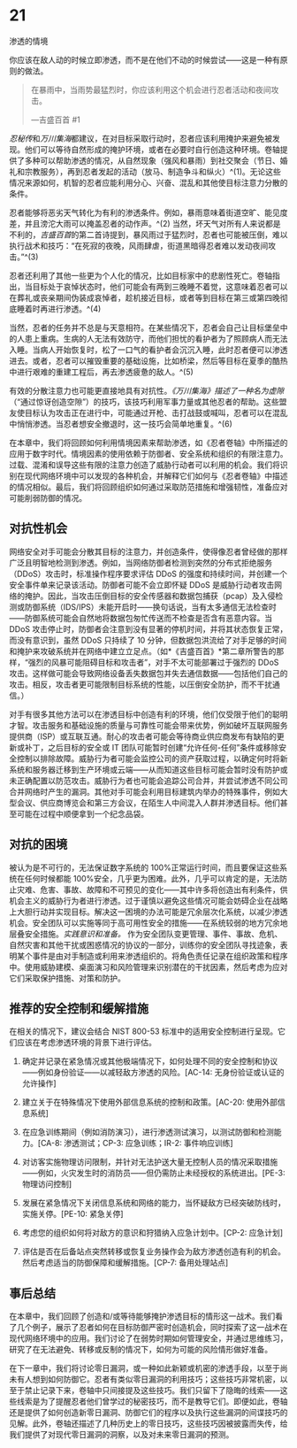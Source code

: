 # 21

渗透的情境

你应该在敌人动的时候立即渗透，而不是在他们不动的时候尝试——这是一种有原则的做法。

> 在暴雨中，当雨势最猛烈时，你应该利用这个机会进行忍者活动和夜间攻击。
> 
> —吉盛百首 #1

*忍秘传*和*万川集海*都建议，在对目标采取行动时，忍者应该利用掩护来避免被发现。他们可以等待自然形成的掩护环境，或者在必要时自行创造这种环境。卷轴提供了多种可以帮助渗透的情况，从自然现象（强风和暴雨）到社交聚会（节日、婚礼和宗教服务），再到忍者发起的活动（放马、制造争斗和纵火）^(1)。无论这些情况来源如何，机智的忍者应能利用分心、兴奋、混乱和其他使目标注意力分散的条件。

忍者能够将恶劣天气转化为有利的渗透条件。例如，暴雨意味着街道空旷、能见度差，并且滂沱大雨可以掩盖忍者的动作声。^(2) 当然，坏天气对所有人来说都是不利的，*吉盛百首*的第二首诗提到，暴风雨过于猛烈时，忍者也可能被压倒，难以执行战术和技巧：“在死寂的夜晚，风雨肆虐，街道黑暗得忍者难以发动夜间攻击。”^(3)

忍者还利用了其他一些更为个人化的情况，比如目标家中的悲剧性死亡。卷轴指出，当目标处于哀悼状态时，他们可能会有两到三晚睡不着觉，这意味着忍者可以在葬礼或丧亲期间伪装成哀悼者，趁机接近目标，或者等到目标在第三或第四晚彻底睡着时再进行渗透。^(4)

当然，忍者的任务并不总是与天意相符。在某些情况下，忍者会自己让目标堡垒中的人患上重病。生病的人无法有效防守，而他们担忧的看护者为了照顾病人而无法入睡。当病人开始恢复时，松了一口气的看护者会沉沉入睡，此时忍者便可以渗透进去。或者，忍者可以摧毁重要的基础设施，比如桥梁，然后等目标在夏季的酷热中进行艰难的重建工程后，再去渗透疲惫的敌人。^(5)

有效的分散注意力也可能更直接地具有对抗性。*《万川集海》*描述了一种名为*虚隙*（“通过惊讶创造空隙”）的技巧，该技巧利用军事力量或其他忍者的帮助。这些盟友使目标认为攻击正在进行中，可能通过开枪、击打战鼓或喊叫，忍者可以在混乱中悄悄渗透。当忍者想安全撤退时，这一技巧会简单地重复。^(6)

在本章中，我们将回顾如何利用情境因素来帮助渗透，如《忍者卷轴》中所描述的应用于数字时代。情境因素的使用依赖于防御者、安全系统和组织的有限注意力。过载、混淆和误导这些有限的注意力创造了威胁行动者可以利用的机会。我们将识别在现代网络环境中可以发现的各种机会，并解释它们如何与《忍者卷轴》中描述的情况相似。最后，我们将回顾组织如何通过采取防范措施和增强韧性，准备应对可能削弱防御的情况。

## 对抗性机会

网络安全对手可能会分散其目标的注意力，并创造条件，使得像忍者曾经做的那样广泛且明智地检测到渗透。例如，当网络防御者检测到突然的分布式拒绝服务（DDoS）攻击时，标准操作程序要求评估 DDoS 的强度和持续时间，并创建一个安全事件单来记录该活动。防御者可能不会立即怀疑 DDoS 是威胁行动者攻击网络的掩护。因此，当攻击压倒目标的安全传感器和数据包捕获（pcap）及入侵检测或防御系统（IDS/IPS）未能开启时——换句话说，当有太多通信无法检查时——防御系统可能会自然地将数据包匆忙传送而不检查是否含有恶意内容。当 DDoS 攻击停止时，防御者会注意到没有显著的停机时间，并将其状态恢复正常，而没有意识到，虽然 DDoS 只持续了 10 分钟，但数据包洪流给了对手足够的时间和掩护来攻破系统并在网络中建立立足点。（如*《吉盛百首》*第二章所警告的那样，“强烈的风暴可能阻碍目标和攻击者”，对手不太可能部署过于强烈的 DDoS 攻击。这样做可能会导致网络设备丢失数据包并失去通信数据——包括他们自己的攻击。相反，攻击者更可能限制目标系统的性能，以压倒安全防护，而不干扰通信。）

对手有很多其他方法可以在渗透目标中创造有利的环境，他们仅受限于他们的聪明才智。攻击服务和基础设施的质量与可靠性可能会带来优势，例如破坏互联网服务提供商（ISP）或互联互通。耐心的攻击者可能会等待商业供应商发布有缺陷的更新或补丁，之后目标的安全或 IT 团队可能暂时创建“允许任何-任何”条件或移除安全控制以排除故障。威胁行为者可能会监控公司的资产获取过程，以确定何时将新系统和服务器迁移到生产环境或云端——从而知道这些目标可能会暂时没有防护或未正确配置以防范攻击。威胁行为者也可能会追踪公司合并，并尝试渗透不同公司合并网络时产生的漏洞。其他对手可能会利用目标建筑内举办的特殊事件，例如大型会议、供应商博览会和第三方会议，在陌生人中间混入人群并渗透目标。他们甚至可能在过程中顺便拿到一个纪念品袋。

## 对抗的困境

被认为是不可行的，无法保证数字系统的 100%正常运行时间，而且要保证这些系统在任何时候都能 100%安全，几乎更为困难。此外，几乎可以肯定的是，无法防止灾难、危害、事故、故障和不可预见的变化——其中许多将创造出有利条件，供机会主义的威胁行为者进行渗透。过于谨慎以避免这些情况可能会妨碍企业在战略上大胆行动并实现目标。解决这一困境的办法可能是冗余层次化系统，以减少渗透机会。安全团队可以实施等同于高可用性安全的措施——在系统较弱的地方冗余地层叠安全措施。*实践意识和准备。* 作为安全团队变更管理、事件、事故、危机、自然灾害和其他干扰或困惑情况的协议的一部分，训练你的安全团队寻找迹象，表明某个事件是由对手制造或利用来渗透组织的。将角色责任记录在组织政策和程序中。使用威胁建模、桌面演习和风险管理来识别潜在的干扰因素，然后考虑为应对它们采取保护措施、对策和防护。

## 推荐的安全控制和缓解措施

在相关的情况下，建议会结合 NIST 800-53 标准中的适用安全控制进行呈现。它们应该在考虑渗透环境的背景下进行评估。

1.  确定并记录在紧急情况或其他极端情况下，如何处理不同的安全控制和协议——例如身份验证——以减轻敌方渗透的风险。[AC-14: 无身份验证或认证的允许操作]

1.  建立关于在特殊情况下使用外部信息系统的控制和政策。[AC-20: 使用外部信息系统]

1.  在应急训练期间（例如消防演习），进行渗透测试演习，以测试防御和检测能力。[CA-8: 渗透测试；CP-3: 应急训练；IR-2: 事件响应训练]

1.  对访客实施物理访问限制，并针对无法护送大量无控制人员的情况采取措施——例如，火灾发生时的消防员——但仍需防止未经授权的系统进出。[PE-3: 物理访问控制]

1.  发展在紧急情况下关闭信息系统和网络的能力，当怀疑敌方已经突破防线时，实施关停。[PE-10: 紧急关停]

1.  考虑您的组织如何将对敌方的意识和狩猎纳入应急计划中。[CP-2: 应急计划]

1.  评估是否在后备站点突然转移或恢复业务操作会为敌方渗透创造有利的机会。然后考虑适当的防御保障和缓解措施。[CP-7: 备用处理站点]

## 事后总结

在本章中，我们回顾了创造和/或等待能够掩护渗透目标的情形这一战术。我们看了几个例子，展示了忍者如何在目标防御严密时创造机会，同时探索了这一战术在现代网络环境中的应用。我们讨论了在弱势时期如何管理安全，并通过思维练习，研究了在无法避免、转移或反制的情况下，如何为可能的风险情形做好准备。

在下一章中，我们将讨论零日漏洞，或一种如此新颖或机密的渗透手段，以至于尚未有人想到如何防御它。忍者有类似零日漏洞的利用技巧；这些技巧非常机密，以至于禁止记录下来，卷轴中只间接提及这些技巧。我们只留下了隐晦的线索——这些线索是为了提醒忍者他们曾学过的秘密技巧，而不是教导它们。即便如此，卷轴还是提供了如何创造新零日漏洞、防御它们的程序以及执行这些漏洞的间谍技巧的见解。此外，卷轴还描述了几种历史上的零日技巧，这些技巧因被披露而失传，给我们提供了对现代零日漏洞的洞察，以及对未来零日漏洞的预测。
